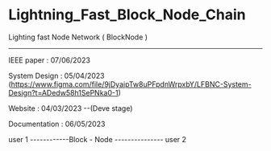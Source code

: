 # Lightning_Fast_Block_Node_Chain
 Lighting fast Node Network ( BlockNode )
 
_____________________________________


IEEE paper : 07/06/2023

System Design :  05/04/2023  (https://www.figma.com/file/9jDyaipTw8uPFpdnWrpxbY/LFBNC-System-Design?t=ADedw58h1SePNka0-1)
 

Website : 04/03/2023 --(Deve stage)

Documentation : 06/05/2023






user 1 ------------Block - Node --------------- user 2
 



